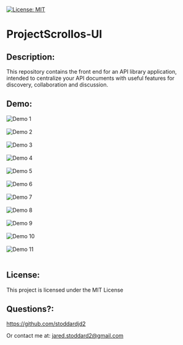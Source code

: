 [![License: MIT](https://img.shields.io/badge/License-MIT-yellow.svg)](https://opensource.org/licenses/MIT)

# ProjectScrollos-UI

## Description: 
This repository contains the front end for an API library application, intended to centralize your API documents with useful features for discovery, collaboration and discussion.

## Demo:
![Demo 1](/ProjectScrollos-Demo-Images/demo-1.png?raw=true)
<br/><br/>
![Demo 2](/ProjectScrollos-Demo-Images/demo-2.png?raw=true)
<br/><br/>
![Demo 3](/ProjectScrollos-Demo-Images/demo-3.png?raw=true)
<br/><br/>
![Demo 4](/ProjectScrollos-Demo-Images/demo-4.png?raw=true)
<br/><br/>
![Demo 5](/ProjectScrollos-Demo-Images/demo-5.png?raw=true)
<br/><br/>
![Demo 6](/ProjectScrollos-Demo-Images/demo-6.png?raw=true)
<br/><br/>
![Demo 7](/ProjectScrollos-Demo-Images/demo-7.png?raw=true)
<br/><br/>
![Demo 8](/ProjectScrollos-Demo-Images/demo-8.png?raw=true)
<br/><br/>
![Demo 9](/ProjectScrollos-Demo-Images/demo-9.png?raw=true)
<br/><br/>
![Demo 10](/ProjectScrollos-Demo-Images/demo-10.png?raw=true)
<br/><br/>
![Demo 11](/ProjectScrollos-Demo-Images/demo-11.png?raw=true)
<br/><br/>

## License: 
This project is licensed under the MIT License 
## Questions?: 
https://github.com/stoddardjd2

Or contact me at: jared.stoddard2@gmail.com
